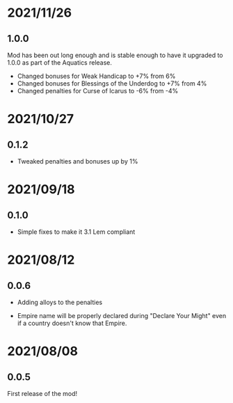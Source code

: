 # 2021/11/26

## 1.0.0

Mod has been out long enough and is stable enough to have it upgraded to 1.0.0 as part of the Aquatics release.

* Changed bonuses for Weak Handicap to +7% from 6%
* Changed bonuses for Blessings of the Underdog to +7% from 4%
* Changed penalties for Curse of Icarus to -6% from -4%

# 2021/10/27

## 0.1.2

* Tweaked penalties and bonuses up by 1%

# 2021/09/18

## 0.1.0

* Simple fixes to make it 3.1 Lem compliant

# 2021/08/12

## 0.0.6

* Adding alloys to the penalties

* Empire name will be properly declared during "Declare Your Might" even if a country doesn't know that Empire.

# 2021/08/08

## 0.0.5

First release of the mod!